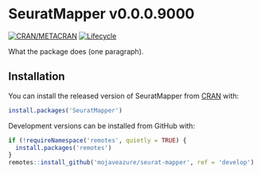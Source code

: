 
<!-- README.md is generated from README.Rmd. Please edit that file -->

# SeuratMapper v0.0.0.9000

<!-- badges: start -->

[![CRAN/METACRAN](https://img.shields.io/cran/v/SeuratMapper)](https://cran.r-project.org/package=SeuratMapper)
[![Lifecycle](https://img.shields.io/badge/lifecycle-experimental-orange.svg)](https://github.com/mojaveazure/seurat-mapper)
<!-- badges: end -->

What the package does (one paragraph).

## Installation

You can install the released version of SeuratMapper from
[CRAN](https://cran.r-project.org/package=SeuratMapper) with:

``` r
install.packages('SeuratMapper')
```

Development versions can be installed from GitHub with:

``` r
if (!requireNamespace('remotes', quietly = TRUE) {
  install.packages('remotes')
}
remotes::install_github('mojaveazure/seurat-mapper', ref = 'develop')
```
